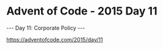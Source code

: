 # Advent of Code - 2015 Day 11

--- Day 11: Corporate Policy ---

https://adventofcode.com/2015/day/11
